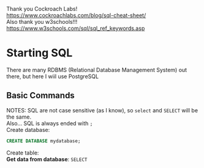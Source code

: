 Thank you Cockroach Labs!<br/>
https://www.cockroachlabs.com/blog/sql-cheat-sheet/ <br/>
Also thank you w3schools!!!<br/>
https://www.w3schools.com/sql/sql_ref_keywords.asp  

# Starting SQL
There are many RDBMS (Relational Database Management System) out there, but here I wiil use PostgreSQL


## Basic Commands
NOTES: SQL are not case sensitive (as I know), so `select` and `SELECT` will be the same. <br/>
Also... SQL is always ended with `;` <br/>
Create database: <br/>
```SQL
CREATE DATABASE mydatabase;
```
Create table: <br/>
**Get data from database**: `SELECT`

